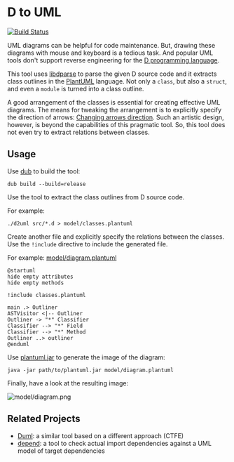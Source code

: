 D to UML
========

[![Build Status](https://travis-ci.org/funkwerk/d2uml.svg?branch=master)](https://travis-ci.org/funkwerk/d2uml)

UML diagrams can be helpful for code maintenance.
But, drawing these diagrams with mouse and keyboard is a tedious task.
And popular UML tools don't support reverse engineering for the
[D programming language][].

This tool uses [libdparse][] to parse the given D source code
and it extracts class outlines in the [PlantUML][] language.
Not only a `class`, but also a `struct`, and even a `module` is turned into a class outline.

A good arrangement of the classes is essential for creating effective UML diagrams.
The means for tweaking the arrangement is to explicitly specify the direction of arrows:
[Changing arrows direction](http://plantuml.com/classes.html#Direction).
Such an artistic design, however, is beyond the capabilities of this pragmatic tool.
So, this tool does not even try to extract relations between classes.

Usage
-----

Use [dub][] to build the tool:

    dub build --build=release

Use the tool to extract the class outlines from D source code.

For example:

    ./d2uml src/*.d > model/classes.plantuml

Create another file and explicitly specify the relations between the classes.
Use the `!include` directive to include the generated file.

For example:
[model/diagram.plantuml](https://github.com/funkwerk/d2uml/blob/master/model/diagram.plantuml)

    @startuml
    hide empty attributes
    hide empty methods

    !include classes.plantuml

    main .> Outliner
    ASTVisitor <|-- Outliner
    Outliner -> "*" Classifier
    Classifier --> "*" Field
    Classifier --> "*" Method
    Outliner ..> outliner
    @enduml

Use [plantuml.jar][] to generate the image of the diagram:

    java -jar path/to/plantuml.jar model/diagram.plantuml

Finally, have a look at the resulting image:

![model/diagram.png](https://raw.githubusercontent.com/wiki/funkwerk/d2uml/images/diagram.png)

Related Projects
----------------

- [Duml](https://github.com/rikkimax/Duml):
  a similar tool based on a different approach (CTFE)
- [depend](https://github.com/funkwerk/depend):
  a tool to check actual import dependencies
  against a UML model of target dependencies

[D programming language]: http://dlang.org/
[dub]: http://code.dlang.org/
[libdparse]: https://github.com/Hackerpilot/libdparse
[PlantUML]: http://plantuml.com/
[plantuml.jar]: http://sourceforge.net/projects/plantuml/files/plantuml.jar/download

